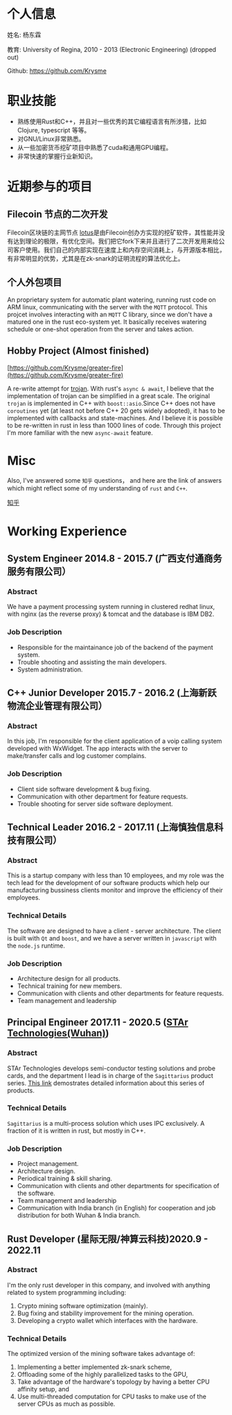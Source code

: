 # 个人信息

姓名: 杨东霖

教育: University of Regina, 2010 - 2013 (Electronic Engineering) (dropped out)

Github: https://github.com/Krysme


# 职业技能
* 熟练使用Rust和C++，并且对一些优秀的其它编程语言有所涉猎，比如Clojure, typescript 等等。
* 对GNU/Linux非常熟悉。
* 从一些加密货币挖矿项目中熟悉了cuda和通用GPU编程。
* 非常快速的掌握行业新知识。

# 近期参与的项目


## Filecoin 节点的二次开发
Filecoin区块链的主网节点 [lotus](https://github.com/filecoin-project/lotus)是由Filecoin创办方实现的挖矿软件，其性能并没有达到理论的极限，有优化空间。我们把它fork下来并且进行了二次开发用来给公司客户使用。我们自己的内部实现在速度上和内存空间消耗上，与开源版本相比，有非常明显的优势，尤其是在zk-snark的证明流程的算法优化上。

## 个人外包项目
An proprietary system for automatic plant watering, running rust code on ARM linux, communicating with the server with the `MQTT` 
protocol. This projcet involves interacting with an `MQTT` C library, since we don't have a matured one in the rust eco-system yet. It basically 
receives watering schedule or one-shot operation from the server and takes action.

##  Hobby Project (Almost finished)
[https://github.com/Krysme/greater-fire](https://github.com/Krysme/greater-fire)

A re-write attempt for [trojan](https://github.com/trojan-gfw/trojan). With rust's `async & await`, I believe that the implementation of trojan can be 
simplified in a great scale. The original `trojan` is implemented in C++ with `boost::asio`.Since C++ does not have `coroutines` yet (at least not 
before C++ 20 gets widely adopted), it has to be implemented with callbacks and state-machines. And I believe it is possible to be re-written in rust 
in less than 1000 lines of code. Through this project I'm more familiar with the new `async-await` feature.
  


# Misc
Also, I've answered some `知乎` questions， and here are the link of answers which might reflect some of my understanding of `rust` and `C++`.

[知乎](https://www.zhihu.com/people/krys-1998/answers)




# Working Experience

## System Engineer 2014.8 - 2015.7 (广西支付通商务服务有限公司）
### Abstract
We have a payment processing system running in clustered redhat linux, with nginx (as the reverse proxy) & tomcat and the database is IBM DB2.

### Job Description
* Responsible for the maintainance job of the backend of the payment system.
* Trouble shooting and assisting the main developers.
* System administration.

## C++ Junior Developer 2015.7 - 2016.2 (上海新跃物流企业管理有限公司）
### Abstract
In this job, I'm responsible for the client application of a voip calling system developed with WxWidget. The app interacts with the server to 
make/transfer calls and log customer complains.

### Job Description
* Client side software development & bug fixing.
* Communication with other department for feature requests.
* Trouble shooting for server side software deployment.


## Technical Leader 2016.2 - 2017.11 (上海慎独信息科技有限公司）
### Abstract
This is a startup company with less than 10 employees, and my role was the tech lead for the development of our software products which help 
our manufacturing bussiness clients monitor and improve the efficiency of their employees.

### Technical Details
The software are designed to have a client - server architecture. The client is built with `Qt` and `boost`, and we have a server written in 
`javascript` with the `node.js` runtime.


### Job Description
* Architecture design for all products.
* Technical training for new members.
* Communication with clients and other departments for feature requests.
* Team management and leadership


## Principal Engineer 2017.11 - 2020.5 ([STAr Technologies(Wuhan)](http://www.star-quest.com))
### Abstract
STAr Technologies develops semi-conductor testing solutions and probe cards, and the department I lead is in charge of the `Sagittarius` product 
series. [This link](http://www.star-quest.com/products01_a.php?mode=&xs_id=001&class_sn=152) demostrates detailed information about this series of
products. 

### Technical Details
`Sagittarius` is a multi-process solution which uses IPC exclusively. A fraction of it is written in rust, but mostly in C++.


### Job Description
* Project management.
* Architecture design.
* Periodical training & skill sharing.
* Communication with clients and other departments for specification of the software.
* Team management and leadership
* Communication with India branch (in English) for cooperation and job distribution for both Wuhan & India branch.


## Rust Developer (星际无限/神算云科技)2020.9 - 2022.11
### Abstract
I'm the only rust developer in this company, and involved with anything related to system programming including:
1. Crypto mining software optimization (mainly).
2. Bug fixing and stability improvement for the mining operation.
3. Developing a crypto wallet which interfaces with the hardware.


### Technical Details
The optimized version of the mining software takes advantage of:
1. Implementing a better implemented zk-snark scheme,
2. Offloading some of the highly parallelized tasks to the GPU,
3. Take advantage of the hardware's topology by having a better CPU affinity setup, and
4. Use multi-threaded computation for CPU tasks to make use of the server CPUs as much as possible.

